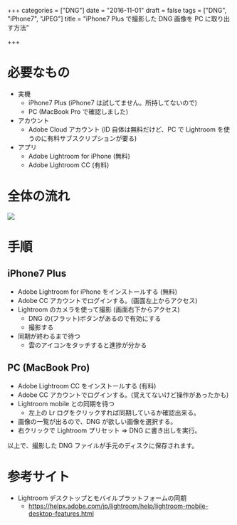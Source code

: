 +++
categories = ["DNG"]
date = "2016-11-01"
draft = false
tags = ["DNG", "iPhone7", "JPEG"]
title = "iPhone7 Plus で撮影した DNG 画像を PC に取り出す方法"

+++

# 必要なもの

- 実機
  - iPhone7 Plus (iPhone7 は試してません。所持してないので)
  - PC (MacBook Pro で確認しました)
- アカウント
  - Adobe Cloud アカウント (ID 自体は無料だけど、PC で Lightroom を使うのに有料サブスクリプションが要る)
- アプリ
  - Adobe Lightroom for iPhone (無料)
  - Adobe Lightroom CC (有料)

# 全体の流れ

<img src="../figure1.png" />

# 手順

## iPhone7 Plus

- Adobe Lightroom for iPhone をインストールする (無料)
- Adobe CC アカウントでログインする。(画面左上からアクセス)
- Lightroom のカメラを使って撮影 (画面右下からアクセス)
  - DNG の(フラット)ボタンがあるので有効にする
  - 撮影する
- 同期が終わるまで待つ
  - 雲のアイコンをタッチすると進捗が分かる

## PC (MacBook Pro)

- Adobe Lightroom CC をインストールする (有料)
- Adobe CC アカウントでログインする。(覚えてないけど操作があったかも)
- Lightroom mobile との同期を待つ
  - 左上の Lr ログをクリックすれば同期しているか確認出来る。
- 画像の一覧が出るので、DNG が欲しい画像を選択する。
- 右クリックで Lightroom プリセット => DNG に書き出しを実行。

以上で、撮影した DNG ファイルが手元のディスクに保存されます。

# 参考サイト

- Lightroom デスクトップとモバイルプラットフォームの同期
  - https://helpx.adobe.com/jp/lightroom/help/lightroom-mobile-desktop-features.html
